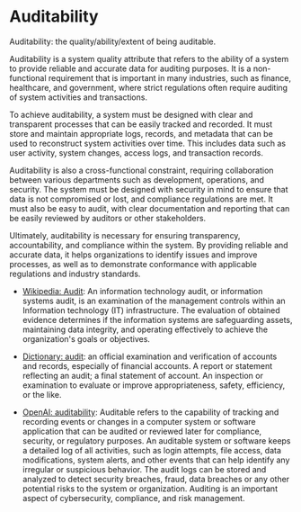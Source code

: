 # Auditability

Auditability: the quality/ability/extent of being auditable.

<span data-chatgpt-prompt="explain auditability (system quality attribute, cross-functional constraint, non-functional requirement)">Auditability is a system quality attribute that refers to the ability of a system to provide reliable and accurate data for auditing purposes. It is a non-functional requirement that is important in many industries, such as finance, healthcare, and government, where strict regulations often require auditing of system activities and transactions.

To achieve auditability, a system must be designed with clear and transparent processes that can be easily tracked and recorded. It must store and maintain appropriate logs, records, and metadata that can be used to reconstruct system activities over time. This includes data such as user activity, system changes, access logs, and transaction records. 

Auditability is also a cross-functional constraint, requiring collaboration between various departments such as development, operations, and security. The system must be designed with security in mind to ensure that data is not compromised or lost, and compliance regulations are met. It must also be easy to audit, with clear documentation and reporting that can be easily reviewed by auditors or other stakeholders.

Ultimately, auditability is necessary for ensuring transparency, accountability, and compliance within the system. By providing reliable and accurate data, it helps organizations to identify issues and improve processes, as well as to demonstrate conformance with applicable regulations and industry standards.</span>

* [Wikipedia: Audit](https://wikipedia.org/wiki/Audit): An information technology audit, or information systems audit, is an examination of the management controls within an Information technology (IT) infrastructure. The evaluation of obtained evidence determines if the information systems are safeguarding assets, maintaining data integrity, and operating effectively to achieve the organization's goals or objectives.

* [Dictionary: audit](https://www.dictionary.com/browse/audit): an official examination and verification of accounts and records, especially of financial accounts. A report or statement reflecting an audit; a final statement of account. An inspection or examination to evaluate or improve appropriateness, safety, efficiency, or the like.

* [OpenAI: auditability](https:://openai.com): <span data-chatgpt-prompt="define auditability (computers and software)">Auditable refers to the capability of tracking and recording events or changes in a computer system or software application that can be audited or reviewed later for compliance, security, or regulatory purposes. An auditable system or software keeps a detailed log of all activities, such as login attempts, file access, data modifications, system alerts, and other events that can help identify any irregular or suspicious behavior. The audit logs can be stored and analyzed to detect security breaches, fraud, data breaches or any other potential risks to the system or organization. Auditing is an important aspect of cybersecurity, compliance, and risk management.</span>
